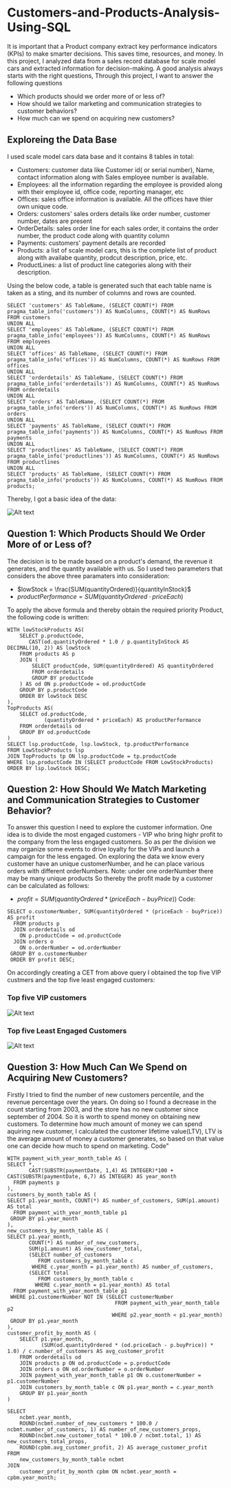 # Customers-and-Products-Analysis-Using-SQL
It is important that a Product company extract key performance indicators (KPIs) to make smarter decisions. This saves time, resources, and money. In this project, I analyzed data from a sales record database for scale model cars and extracted information for decision-making.
A good analysis always starts with the right questions, Through this project, I want to answer the following questions
* Which products should we order more of or less of?
* How should we tailor marketing and communication strategies to customer behaviors?
* How much can we spend on acquiring new customers?
## Exploreing the Data Base
I used scale model cars data base and it contains 8 tables in total:
* Customers: customer data like Customer id( or serial number), Name, contact information along with Sales employee number is available.
* Employees: all the information regarding the employee is provided along with their employee id, office code, reporting manager, etc
* Offices: sales office information is available. All the offices have thier own unique code.
* Orders: customers' sales orders details like order number, customer number, dates are present
* OrderDetails: sales order line for each sales order, it contains the order number, the product code along with quantity column
* Payments: customers' payment details are recorded
* Products: a list of scale model cars, this is the complete list of product along with availabe quantity, prodcut description, price, etc.
* ProductLines: a list of product line categories along with their description.

Using the below code, a table is generated such that each table name is taken as a sting, and its number of columns and rows are counted.

```
SELECT 'customers' AS TableName, (SELECT COUNT(*) FROM pragma_table_info('customers')) AS NumColumns, COUNT(*) AS NumRows FROM customers
UNION ALL
SELECT 'employees' AS TableName, (SELECT COUNT(*) FROM pragma_table_info('employees')) AS NumColumns, COUNT(*) AS NumRows FROM employees
UNION ALL
SELECT 'offices' AS TableName, (SELECT COUNT(*) FROM pragma_table_info('offices')) AS NumColumns, COUNT(*) AS NumRows FROM offices
UNION ALL
SELECT 'orderdetails' AS TableName, (SELECT COUNT(*) FROM pragma_table_info('orderdetails')) AS NumColumns, COUNT(*) AS NumRows FROM orderdetails
UNION ALL
SELECT 'orders' AS TableName, (SELECT COUNT(*) FROM pragma_table_info('orders')) AS NumColumns, COUNT(*) AS NumRows FROM orders
UNION ALL
SELECT 'payments' AS TableName, (SELECT COUNT(*) FROM pragma_table_info('payments')) AS NumColumns, COUNT(*) AS NumRows FROM payments
UNION ALL
SELECT 'productlines' AS TableName, (SELECT COUNT(*) FROM pragma_table_info('productlines')) AS NumColumns, COUNT(*) AS NumRows FROM productlines
UNION ALL
SELECT 'products' AS TableName, (SELECT COUNT(*) FROM pragma_table_info('products')) AS NumColumns, COUNT(*) AS NumRows FROM products;
```
Thereby, I got a basic idea of the data:


![Alt text](table_columns_rows.png)
## Question 1: Which Products Should We Order More of or Less of?
The decision is to be made based on a product's demand, the revenue it generates, and the quantity available with us.
So I used two parameters that considers the above three paramaters into consideration:
* $lowStock = \frac{SUM(quantityOrdered)}{quantityInStock}$
* $productPerformance = SUM(quantityOrdered \cdot priceEach)$

To apply the above formula and thereby obtain the required priority Product, the following code is written:
```
WITH lowStockProducts AS(
	SELECT p.productCode, 
       CAST(od.quantityOrdered * 1.0 / p.quantityInStock AS DECIMAL(10, 2)) AS lowStock
	FROM products AS p
	JOIN (
		SELECT productCode, SUM(quantityOrdered) AS quantityOrdered
		FROM orderdetails
		GROUP BY productCode
	) AS od ON p.productCode = od.productCode
	GROUP BY p.productCode
	ORDER BY lowStock DESC
),
TopProducts AS(
	SELECT od.productCode,
			(quantityOrdered * priceEach) AS productPerformance
	FROM orderdetails od
	GROUP BY od.productCode
)
SELECT lsp.productCode, lsp.lowStock, tp.productPerformance
FROM LowStockProducts lsp
JOIN TopProducts tp ON lsp.productCode = tp.productCode
WHERE lsp.productCode IN (SELECT productCode FROM LowStockProducts)
ORDER BY lsp.lowStock DESC;
```
## Question 2: How Should We Match Marketing and Communication Strategies to Customer Behavior?
To answer this question I need to explore the customer information. One idea is to divide the most engaged customers - VIP who bring highr profit to the company from the less engaged customers. So as per the division we may organize some events to drive loyalty for the VIPs and launch a campaign for the less engaged.
On exploring the data we know every customer have an unique customerNumber, and he can place various orders with different orderNumbers.
Note: under one orderNumber there may be many unique products
So thereby the profit made by a customer can be calculated as follows:
* $profit = SUM(quantityOrdered * (priceEach - buyPrice))$
Code:
```
SELECT o.customerNumber, SUM(quantityOrdered * (priceEach - buyPrice)) AS profit
  FROM products p
  JOIN orderdetails od
    ON p.productCode = od.productCode
  JOIN orders o
    ON o.orderNumber = od.orderNumber
 GROUP BY o.customerNumber
 ORDER BY profit DESC;
```
On accordingly creating a CET from above query I obtained the top five VIP custmers and the top five least engaged customers:

### Top five VIP customers

![Alt text](Top_5_VIP.png)

### Top five Least Engaged Customers

![Alt text](Top_5_leastEngaged.png)

## Question 3: How Much Can We Spend on Acquiring New Customers?
Firstly I tried to find the number of new customers percentile, and the revenue percentage over the years. On doing so I found a decrease in the count starting from 2003, and the store has no new customer since september of 2004. So it is worth to spend money on obtaining new customers.
To determine how much amount of money we can spend aquiring new customer, I calculated the customer lifetime value(LTV), LTV is the average amount of money a customer generates, so based on that value one can decide how much to spend on marketing.
Code"
```
WITH payment_with_year_month_table AS (
SELECT *, 
       CAST(SUBSTR(paymentDate, 1,4) AS INTEGER)*100 + CAST(SUBSTR(paymentDate, 6,7) AS INTEGER) AS year_month
  FROM payments p
),
customers_by_month_table AS (
SELECT p1.year_month, COUNT(*) AS number_of_customers, SUM(p1.amount) AS total
  FROM payment_with_year_month_table p1
 GROUP BY p1.year_month
),
new_customers_by_month_table AS (
SELECT p1.year_month, 
       COUNT(*) AS number_of_new_customers,
       SUM(p1.amount) AS new_customer_total,
       (SELECT number_of_customers
          FROM customers_by_month_table c
        WHERE c.year_month = p1.year_month) AS number_of_customers,
       (SELECT total
          FROM customers_by_month_table c
         WHERE c.year_month = p1.year_month) AS total
  FROM payment_with_year_month_table p1
 WHERE p1.customerNumber NOT IN (SELECT customerNumber
                                   FROM payment_with_year_month_table p2
                                  WHERE p2.year_month < p1.year_month)
 GROUP BY p1.year_month
),
customer_profit_by_month AS (
    SELECT p1.year_month, 
           (SUM(od.quantityOrdered * (od.priceEach - p.buyPrice)) * 1.0) / c.number_of_customers AS avg_customer_profit
    FROM orderdetails od
    JOIN products p ON od.productCode = p.productCode
    JOIN orders o ON od.orderNumber = o.orderNumber
    JOIN payment_with_year_month_table p1 ON o.customerNumber = p1.customerNumber
    JOIN customers_by_month_table c ON p1.year_month = c.year_month
    GROUP BY p1.year_month
)

SELECT 
    ncbmt.year_month,
    ROUND(ncbmt.number_of_new_customers * 100.0 / ncbmt.number_of_customers, 1) AS number_of_new_customers_props,
    ROUND(ncbmt.new_customer_total * 100.0 / ncbmt.total, 1) AS new_customers_total_props,
    ROUND(cpbm.avg_customer_profit, 2) AS average_customer_profit
FROM 
    new_customers_by_month_table ncbmt
JOIN 
    customer_profit_by_month cpbm ON ncbmt.year_month = cpbm.year_month;
```
